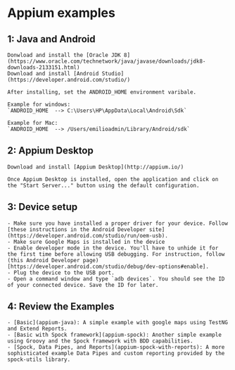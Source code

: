 # Appium examples

## 1: Java and Android

	Donwload and install the [Oracle JDK 8](https://www.oracle.com/technetwork/java/javase/downloads/jdk8-downloads-2133151.html)
	Download and install [Android Studio](https://developer.android.com/studio/)

	After installing, set the ANDROID_HOME environment varibale.
    
    Example for windows:
    `ANDROID_HOME  --> C:\Users\HP\AppData\Local\Android\Sdk`
  
  	Example for Mac:
  	`ANDROID_HOME  --> /Users/emilioadmin/Library/Android/sdk`

## 2: Appium Desktop

	Download and install [Appium Desktop](http://appium.io/)
 	
 	Once Appium Desktop is installed, open the application and click on the "Start Server..." button using the default configuration.

## 3: Device setup

	- Make sure you have installed a proper driver for your device. Follow [these instructions in the Android Developer site](https://developer.android.com/studio/run/oem-usb).
 	- Make sure Google Maps is installed in the device
 	- Enable developer mode in the device. You'll have to unhide it for the first time before allowing USB debugging. For instruction, follow (this Android Developer page)[https://developer.android.com/studio/debug/dev-options#enable].
 	- Plug the device to the USB port.
 	- Open a command window and type `adb devices`. You should see the ID of your connected device. Save the ID for later.

## 4: Review the Examples
	
	- [Basic](appium-java): A simple example with google maps using TestNG and Extend Reports.
	- [Basic with Spock framework](appium-spock): Another simple example using Groovy and the Spock framework with BDD capabilities.
	- [Spock, Data Pipes, and Reports](appium-spock-with-reports): A more sophisticated example Data Pipes and custom reporting provided by the spock-utils library.